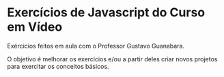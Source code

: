 # Exercícios de Javascript do Curso em Vídeo

 Exércicios feitos em aula com o Professor Gustavo Guanabara.
 
 O objetivo é melhorar os exercícios e/ou a partir deles criar novos projetos para exercitar os conceitos básicos.
 
